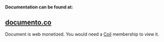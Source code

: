 #### Documentation can be found at:
## [documento.co](https://documento.co/5ec5985b2816358d01ad55b9)
Document is web monetized. You would need a [Coil](https://coil.com/) membership to view it.